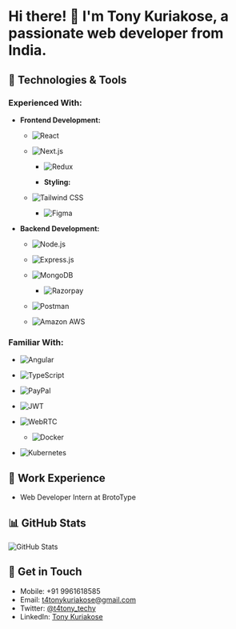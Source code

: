 # Hi there! 👋 I'm Tony Kuriakose, a passionate web developer from India.

## 🔧 Technologies & Tools

### Experienced With:
- **Frontend Development:**
  - ![React](https://img.shields.io/badge/-React-61DAFB?style=flat-square&logo=react&logoColor=white)
 
  - ![Next.js](https://img.shields.io/badge/-Next.js-000000?style=flat-square&logo=next.js&logoColor=white)

    - ![Redux](https://img.shields.io/badge/-Redux-764ABC?style=flat-square&logo=redux&logoColor=white)

    - **Styling:**
  - ![Tailwind CSS](https://img.shields.io/badge/-Tailwind_CSS-38B2AC?style=flat-square&logo=tailwind-css&logoColor=white)

    - ![Figma](https://img.shields.io/badge/-Figma-F24E1E?style=flat-square&logo=figma&logoColor=white)



- **Backend Development:**
  - ![Node.js](https://img.shields.io/badge/-Node.js-339933?style=flat-square&logo=node.js&logoColor=white)

  - ![Express.js](https://img.shields.io/badge/Express.js-000000?style=flat-square&logo=express&logoColor=white)

  - ![MongoDB](https://img.shields.io/badge/MongoDB-47A248?style=flat-square&logo=mongodb&logoColor=white)

    - ![Razorpay](https://img.shields.io/badge/-Razorpay-FF4500?style=flat-square&logo=razorpay&logoColor=white)

  - ![Postman](https://img.shields.io/badge/-Postman-FF6C37?style=flat-square&logo=postman&logoColor=white)

  - ![Amazon AWS](https://img.shields.io/badge/AWS-232F3E?style=flat-square&logo=amazon-aws&logoColor=white)


### Familiar With:

 - ![Angular](https://img.shields.io/badge/Angular-DD0031?style=flat-square&logo=angular&logoColor=white)

  - ![TypeScript](https://img.shields.io/badge/-TypeScript-007ACC?style=flat-square&logo=typescript&logoColor=white)

  - ![PayPal](https://img.shields.io/badge/-PayPal-00457C?style=flat-square&logo=paypal&logoColor=white)

  - ![JWT](https://img.shields.io/badge/-JWT-000000?style=flat-square&logo=json-web-tokens&logoColor=white)

  - ![WebRTC](https://img.shields.io/badge/-WebRTC-333333?style=flat-square&logo=webrtc&logoColor=white)

    - ![Docker](https://img.shields.io/badge/-Docker-2496ED?style=flat-square&logo=docker&logoColor=white)
  
  - ![Kubernetes](https://img.shields.io/badge/-Kubernetes-326CE5?style=flat-square&logo=kubernetes&logoColor=white)


## 💼 Work Experience
- Web Developer Intern at BrotoType

## 📊 GitHub Stats
![GitHub Stats](https://github-readme-stats.vercel.app/api?username=tonykuriakose&show_icons=true&count_private=true&hide=prs&theme=radical)

## 📝 Get in Touch
- Mobile: +91 9961618585
- Email: t4tonykuriakose@gmail.com
- Twitter: [@t4tony_techy](https://twitter.com/t4tony_techy)
- LinkedIn: [Tony Kuriakose](https://www.linkedin.com/in/tony_official/)
